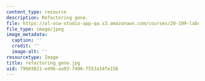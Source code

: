 ```yaml
---
content_type: resource
description: Refactoring gene.
file: https://ol-ocw-studio-app-qa.s3.amazonaws.com/courses/20-109-laboratory-fundamentals-in-biological-engineering-fall-2007/79603821e496aa937406f553a14fe156_refactoring_gene.jpg
file_type: image/jpeg
image_metadata:
  caption: ''
  credit: ''
  image-alt: ''
resourcetype: Image
title: refactoring_gene.jpg
uid: 79603821-e496-aa93-7406-f553a14fe156
---
```


